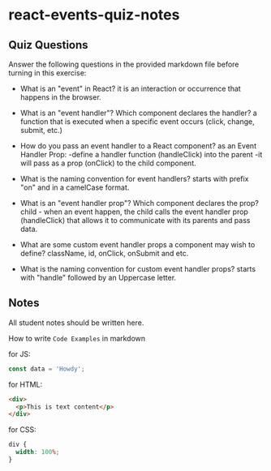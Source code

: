 # react-events-quiz-notes

## Quiz Questions

Answer the following questions in the provided markdown file before turning in this exercise:

- What is an "event" in React?
  it is an interaction or occurrence that happens in the browser.

- What is an "event handler"? Which component declares the handler?
  a function that is executed when a specific event occurs (click, change, submit, etc.)

- How do you pass an event handler to a React component?
  as an Event Handler Prop:
  -define a handler function (handleClick) into the parent
  -it will pass as a prop (onClick) to the child component.

- What is the naming convention for event handlers?
  starts with prefix "on" and in a camelCase format.

- What is an "event handler prop"? Which component declares the prop?
  child - when an event happen, the child calls the event handler prop (handleClick) that allows it to communicate with its parents and pass data.

- What are some custom event handler props a component may wish to define?
  className, id, onClick, onSubmit and etc.

- What is the naming convention for custom event handler props?
  starts with "handle" followed by an Uppercase letter.

## Notes

All student notes should be written here.

How to write `Code Examples` in markdown

for JS:

```javascript
const data = 'Howdy';
```

for HTML:

```html
<div>
  <p>This is text content</p>
</div>
```

for CSS:

```css
div {
  width: 100%;
}
```
